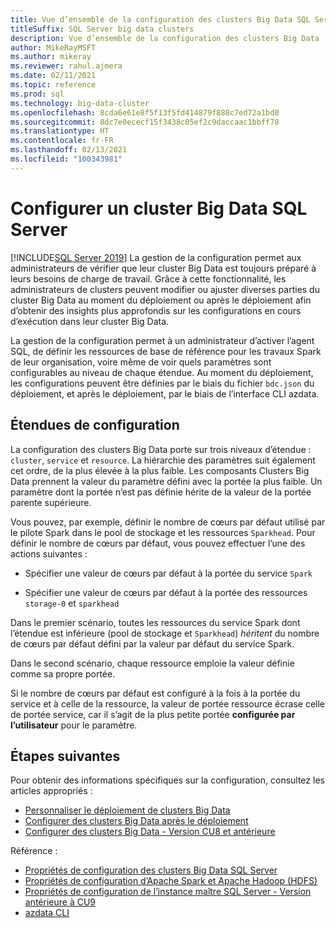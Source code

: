 ```yaml
---
title: Vue d’ensemble de la configuration des clusters Big Data SQL Server
titleSuffix: SQL Server big data clusters
description: Vue d’ensemble de la configuration des clusters Big Data
author: MikeRayMSFT
ms.author: mikeray
ms.reviewer: rahul.ajmera
ms.date: 02/11/2021
ms.topic: reference
ms.prod: sql
ms.technology: big-data-cluster
ms.openlocfilehash: 8cda6e61e8f5f13f5fd414879f888c7ed72a1bd0
ms.sourcegitcommit: 8dc7e0ececf15f3438c05ef2c9daccaac1bbff78
ms.translationtype: HT
ms.contentlocale: fr-FR
ms.lasthandoff: 02/13/2021
ms.locfileid: "100343981"
---
```

# <a name="configure-a-sql-server-big-data-cluster"></a>Configurer un cluster Big Data SQL Server

[!INCLUDE[SQL Server 2019](../includes/applies-to-version/sqlserver2019.md)]
La gestion de la configuration permet aux administrateurs de vérifier que leur cluster Big Data est toujours préparé à leurs besoins de charge de travail. Grâce à cette fonctionnalité, les administrateurs de clusters peuvent modifier ou ajuster diverses parties du cluster Big Data au moment du déploiement ou après le déploiement afin d’obtenir des insights plus approfondis sur les configurations en cours d’exécution dans leur cluster Big Data. 

La gestion de la configuration permet à un administrateur d’activer l’agent SQL, de définir les ressources de base de référence pour les travaux Spark de leur organisation, voire même de voir quels paramètres sont configurables au niveau de chaque étendue. Au moment du déploiement, les configurations peuvent être définies par le biais du fichier `bdc.json` du déploiement, et après le déploiement, par le biais de l’interface CLI azdata.

## <a name="configuration-scopes"></a>Étendues de configuration
La configuration des clusters Big Data porte sur trois niveaux d’étendue : `cluster`, `service` et `resource`. La hiérarchie des paramètres suit également cet ordre, de la plus élevée à la plus faible. Les composants Clusters Big Data prennent la valeur du paramètre défini avec la portée la plus faible. Un paramètre dont la portée n’est pas définie hérite de la valeur de la portée parente supérieure.

Vous pouvez, par exemple, définir le nombre de cœurs par défaut utilisé par le pilote Spark dans le pool de stockage et les ressources `Sparkhead`. Pour définir le nombre de cœurs par défaut, vous pouvez effectuer l’une des actions suivantes :

- Spécifier une valeur de cœurs par défaut à la portée du service `Spark`

- Spécifier une valeur de cœurs par défaut à la portée des ressources `storage-0` et `sparkhead`

Dans le premier scénario, toutes les ressources du service Spark dont l’étendue est inférieure (pool de stockage et `Sparkhead`) *héritent* du nombre de cœurs par défaut défini par la valeur par défaut du service Spark.

Dans le second scénario, chaque ressource emploie la valeur définie comme sa propre portée.

Si le nombre de cœurs par défaut est configuré à la fois à la portée du service et à celle de la ressource, la valeur de portée ressource écrase celle de portée service, car il s’agit de la plus petite portée **configurée par l’utilisateur** pour le paramètre.

## <a name="next-steps"></a>Étapes suivantes

Pour obtenir des informations spécifiques sur la configuration, consultez les articles appropriés :

- [Personnaliser le déploiement de clusters Big Data](deployment-custom-configuration.md)
- [Configurer des clusters Big Data après le déploiement](configure-bdc-postdeployment.md)
- [Configurer des clusters Big Data - Version CU8 et antérieure](configure-bdc-pre-configuration.md)

Référence : 
- [Propriétés de configuration des clusters Big Data SQL Server](reference-config-bdc-overview.md)
- [Propriétés de configuration d’Apache Spark et Apache Hadoop (HDFS)](reference-config-spark-hadoop.md)
- [Propriétés de configuration de l’instance maître SQL Server - Version antérieure à CU9](reference-config-master-instance.md)
- [azdata CLI](../azdata/reference/reference-azdata.md)